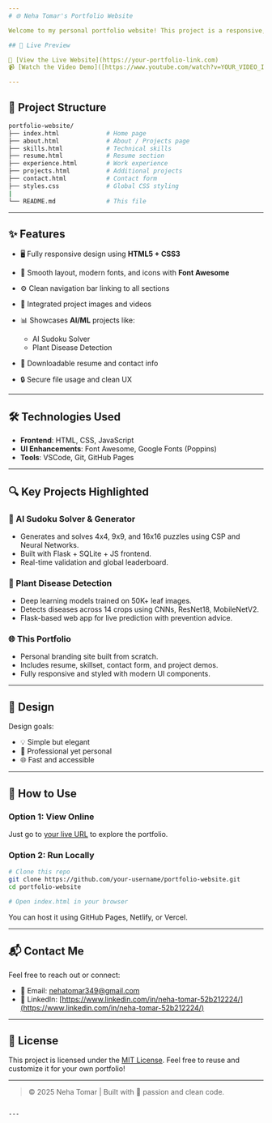 ```yaml
---
# 🌐 Neha Tomar's Portfolio Website

Welcome to my personal portfolio website! This project is a responsive, multi-page web application that showcases my skills, projects, experience, and achievements as a software developer.

## 📌 Live Preview

🌟 [View the Live Website](https://your-portfolio-link.com)  
📹 [Watch the Video Demo]([https://www.youtube.com/watch?v=YOUR_VIDEO_ID](https://youtu.be/Xy_mYpW_6JA))

---
```


## 📁 Project Structure

```bash
portfolio-website/
├── index.html             # Home page
├── about.html             # About / Projects page
├── skills.html            # Technical skills
├── resume.html            # Resume section
├── experience.html        # Work experience
├── projects.html          # Additional projects
├── contact.html           # Contact form
├── styles.css             # Global CSS styling
|
└── README.md              # This file
````

---

## ✨ Features

* 🖥️ Fully responsive design using **HTML5 + CSS3**
* 🌈 Smooth layout, modern fonts, and icons with **Font Awesome**
* ⚙️ Clean navigation bar linking to all sections
* 📸 Integrated project images and videos
* 📊 Showcases **AI/ML** projects like:

  * AI Sudoku Solver
  * Plant Disease Detection
* 📄 Downloadable resume and contact info
* 🔒 Secure file usage and clean UX

---

## 🛠️ Technologies Used

* **Frontend**: HTML, CSS, JavaScript
* **UI Enhancements**: Font Awesome, Google Fonts (Poppins)
* **Tools**: VSCode, Git, GitHub Pages

---

## 🔍 Key Projects Highlighted

### 🧠 AI Sudoku Solver & Generator

* Generates and solves 4x4, 9x9, and 16x16 puzzles using CSP and Neural Networks.
* Built with Flask + SQLite + JS frontend.
* Real-time validation and global leaderboard.

### 🌿 Plant Disease Detection

* Deep learning models trained on 50K+ leaf images.
* Detects diseases across 14 crops using CNNs, ResNet18, MobileNetV2.
* Flask-based web app for live prediction with prevention advice.

### 🌐 This Portfolio

* Personal branding site built from scratch.
* Includes resume, skillset, contact form, and project demos.
* Fully responsive and styled with modern UI components.

---

## 🧠 Design

Design goals:

* 💡 Simple but elegant
* 💼 Professional yet personal
* 🌐 Fast and accessible

---

## 🚀 How to Use

### Option 1: View Online

Just go to [your live URL](https://your-portfolio-link.com) to explore the portfolio.

### Option 2: Run Locally

```bash
# Clone this repo
git clone https://github.com/your-username/portfolio-website.git
cd portfolio-website

# Open index.html in your browser
```

You can host it using GitHub Pages, Netlify, or Vercel.

---

## 📬 Contact Me

Feel free to reach out or connect:

* 📧 Email: [nehatomar349@gmail.com](mailto:nehatomar349@gmail.com)
* 💼 LinkedIn: [https://www.linkedin.com/in/neha-tomar-52b212224/](https://www.linkedin.com/in/neha-tomar-52b212224/)

---

## 📄 License

This project is licensed under the [MIT License](LICENSE). Feel free to reuse and customize it for your own portfolio!

---

> © 2025 Neha Tomar | Built with 💙 passion and clean code.

```

---
```
